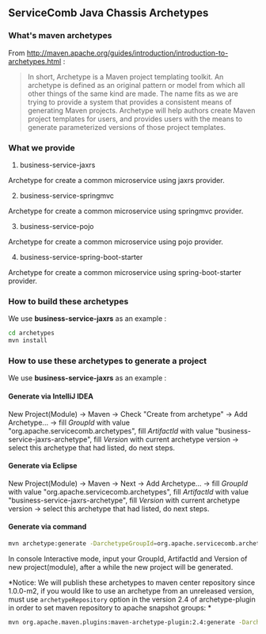 ## ServiceComb Java Chassis Archetypes
### What's maven archetypes
From http://maven.apache.org/guides/introduction/introduction-to-archetypes.html :

>In short, Archetype is a Maven project templating toolkit. An archetype is defined as an original pattern or model from which all other things of the same kind are made. The name fits as we are trying to provide a system that provides a consistent means of generating Maven projects. Archetype will help authors create Maven project templates for users, and provides users with the means to generate parameterized versions of those project templates.

### What we provide
1. business-service-jaxrs
  
  Archetype for create a common microservice using jaxrs provider.

2. business-service-springmvc

  Archetype for create a common microservice using springmvc provider.
  
3. business-service-pojo

  Archetype for create a common microservice using pojo provider.
  
4. business-service-spring-boot-starter

  Archetype for create a common microservice using spring-boot-starter provider.

### How to build these archetypes
We use **business-service-jaxrs** as an example :

```bash
cd archetypes
mvn install
```

### How to use these archetypes to generate a project
We use **business-service-jaxrs** as an example :
#### Generate via IntelliJ IDEA  
New Project(Module) -> Maven -> Check "Create from archetype" -> Add Archetype... -> fill *GroupId* with value "org.apache.servicecomb.archetypes", fill *ArtifactId* with value "business-service-jaxrs-archetype", fill *Version* with current archetype version -> select this archetype that had listed, do next steps.

#### Generate via Eclipse  
New Project(Module) -> Maven -> Next -> Add Archetype... -> fill *GroupId* with value "org.apache.servicecomb.archetypes", fill *ArtifactId* with value "business-service-jaxrs-archetype", fill *Version* with current archetype version -> select this archetype that had listed, do next steps.

#### Generate via command

```bash
mvn archetype:generate -DarchetypeGroupId=org.apache.servicecomb.archetypes -DarchetypeArtifactId=business-service-jaxrs-archetype -DarchetypeVersion=${archetype-version}
```

In console Interactive mode, input your GroupId, ArtifactId and Version of new project(module), after a while the new project will be generated.

*Notice: We will publish these archetypes to maven center repository since 1.0.0-m2, if you would like to use an archetype from an unreleased version, must use `archetypeRepository` option in the version 2.4 of archetype-plugin in order to set maven repository to apache snapshot groups: *

```bash
mvn org.apache.maven.plugins:maven-archetype-plugin:2.4:generate -DarchetypeGroupId=org.apache.servicecomb.archetypes -DarchetypeArtifactId=business-service-jaxrs-archetype -DarchetypeVersion=1.0.0-SNAPSHOT -DarchetypeRepository=https://repository.apache.org/content/groups/snapshots-group
```